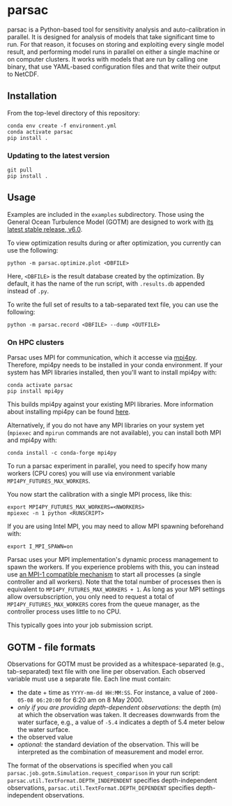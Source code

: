 # parsac

parsac is a Python-based tool for sensitivity analysis and auto-calibration in parallel.
It is designed for analysis of models that take significant time to run.
For that reason, it focuses on storing and exploiting every single model result,
and performing model runs in parallel on either a single machine or
on computer clusters. It works with models that are run by calling one binary,
that use YAML-based configuration files and that write their output to NetCDF.

## Installation

From the top-level directory of this repository:

```
conda env create -f environment.yml
conda activate parsac
pip install .
```

### Updating to the latest version

```
git pull
pip install .
```

## Usage

Examples are included in the `examples` subdirectory.
Those using the General Ocean Turbulence Model (GOTM) are designed
to work with [its latest stable release, v6.0](https://github.com/gotm-model/code/tree/v6.0).

To view optimization results during or after optimization, you currently can use the following:

```
python -m parsac.optimize.plot <DBFILE>
```

Here, `<DBFILE>` is the result database created by the optimization.
By default, it has the name of the run script, with `.results.db` appended instead of `.py`.

To write the full set of results to a tab-separated text file, you can use the following:

```
python -m parsac.record <DBFILE> --dump <OUTFILE>
```

### On HPC clusters

Parsac uses MPI for communication, which it accesse via [mpi4py](https://mpi4py.readthedocs.io/en/stable/). Therefore, mpi4py needs to be installed in your conda environment. If your system has MPI libraries installed,
then you'll want to install mpi4py with:

```
conda activate parsac
pip install mpi4py
```

This builds mpi4py against your existing MPI libraries. More information about installing mpi4py can be found [here](https://mpi4py.readthedocs.io/en/stable/install.html).

Alternatively, if you do not have any MPI libraries on your system yet (`mpiexec` and `mpirun` commands are not available), you can install both MPI and mpi4py with:

```
conda install -c conda-forge mpi4py
```

To run a parsac experiment in parallel, you need to specify how many workers (CPU cores) you will use via environment variable `MPI4PY_FUTURES_MAX_WORKERS`.

You now start the calibration with a single MPI process, like this:

```
export MPI4PY_FUTURES_MAX_WORKERS=<NWORKERS>
mpiexec -n 1 python <RUNSCRIPT>
```

If you are using Intel MPI, you may need to allow MPI spawning beforehand with:

```
export I_MPI_SPAWN=on
```

Parsac uses your MPI implementation's dynamic process management to spawn the workers. If you experience problems with this, you can
instead use [an MPI-1 compatible mechanism](https://mpi4py.github.io/mpi4py/stable/html/mpi4py.futures.html#command-line) to start all processes (a single controller and all workers). Note that the total number of processes then is equivalent to `MPI4PY_FUTURES_MAX_WORKERS + 1`. As long as your MPI settings
allow oversubscription, you only need to request a total of `MPI4PY_FUTURES_MAX_WORKERS` cores from the queue manager, as the controller process uses little to no CPU.

This typically goes into your job submission script.

## GOTM - file formats

Observations for GOTM must be provided as a whitespace-separated (e.g., tab-separated)
text file with one line per observation. Each observed variable must use a separate file.
Each line must contain:
* the date + time as `YYYY-mm-dd HH:MM:SS`. For instance, a value of `2000-05-08 06:20:00` for 6:20 am on 8 May 2000.
* _only if you are providing depth-dependent observations:_ the depth (m) at which the
   observation was taken. It decreases downwards from the water surface, e.g., a
   value of `-5.4` indicates a depth of 5.4 meter below the water surface.
* the observed value
* _optional:_ the standard deviation of the observation. This will be interpreted as the combination of measurement and model error.

The format of the observations is specified when you call `parsac.job.gotm.Simulation.request_comparison`
in your run script:
`parsac.util.TextFormat.DEPTH_INDEPENDENT` specifies depth-independent observations,
`parsac.util.TextFormat.DEPTH_DEPENDENT` specifies depth-independent observations.